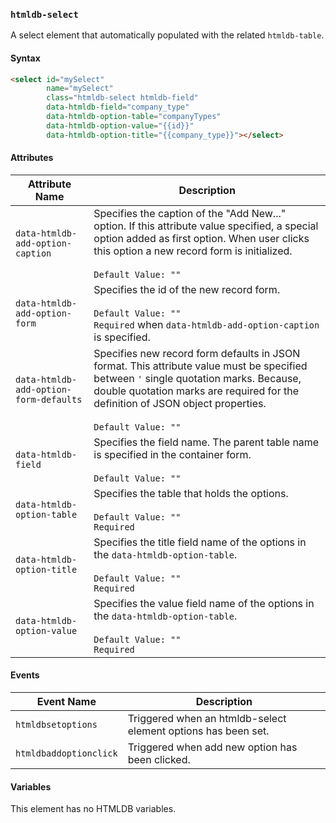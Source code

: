 ### `htmldb-select`

A select element that automatically populated with the related `htmldb-table`.

#### Syntax

```html
<select id="mySelect"
        name="mySelect"
        class="htmldb-select htmldb-field"
        data-htmldb-field="company_type"
        data-htmldb-option-table="companyTypes"
        data-htmldb-option-value="{{id}}"
        data-htmldb-option-title="{{company_type}}"></select>
```

#### Attributes

| Attribute Name             | Description                               |
| -------------------------- | ----------------------------------------- |
| `data-htmldb-add-option-caption` | Specifies the caption of the "Add New..." option. If this attribute value specified, a special option added as first option. When user clicks this option a new record form is initialized. <br><br>`Default Value: ""` |
| `data-htmldb-add-option-form` | Specifies the id of the new record form.<br><br>`Default Value: ""`<br>`Required` when `data-htmldb-add-option-caption` is specified. |
| `data-htmldb-add-option-form-defaults`| Specifies new record form defaults in JSON format. This attribute value must be specified between `'` single quotation marks. Because, double quotation marks are required for the definition of JSON object properties.<br><br>`Default Value: ""` |
| `data-htmldb-field` | Specifies the field name. The parent table name is specified in the container form.<br><br>`Default Value: ""` |
| `data-htmldb-option-table` | Specifies the table that holds the options.<br><br>`Default Value: ""`<br>`Required` |
| `data-htmldb-option-title` | Specifies the title field name of the options in the `data-htmldb-option-table`.<br><br>`Default Value: ""`<br>`Required` |
| `data-htmldb-option-value` | Specifies the value field name of the options in the `data-htmldb-option-table`.<br><br>`Default Value: ""`<br>`Required` |

#### Events

| Event Name | Description  |
| ---- | ---- |
| `htmldbsetoptions` | Triggered when an htmldb-select element options has been set. |
| `htmldbaddoptionclick` | Triggered when add new option has been clicked. |

#### Variables

This element has no HTMLDB variables.